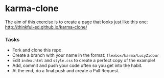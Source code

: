 # karma-clone

The aim of this exercise is to create a page that looks just like this one: http://thinkful-ed.github.io/karma-clone/
### Tasks

 - Fork and clone this repo
 - Create a branch with your name in the format: `flexbox/karma/LucyZidour`
 - Edit `index.html` and `style.css` to create a perfect copy of the example!
 - Add, commit and push your code often so you get into the habit.
 - At the end, do a final push and create a Pull Request.
